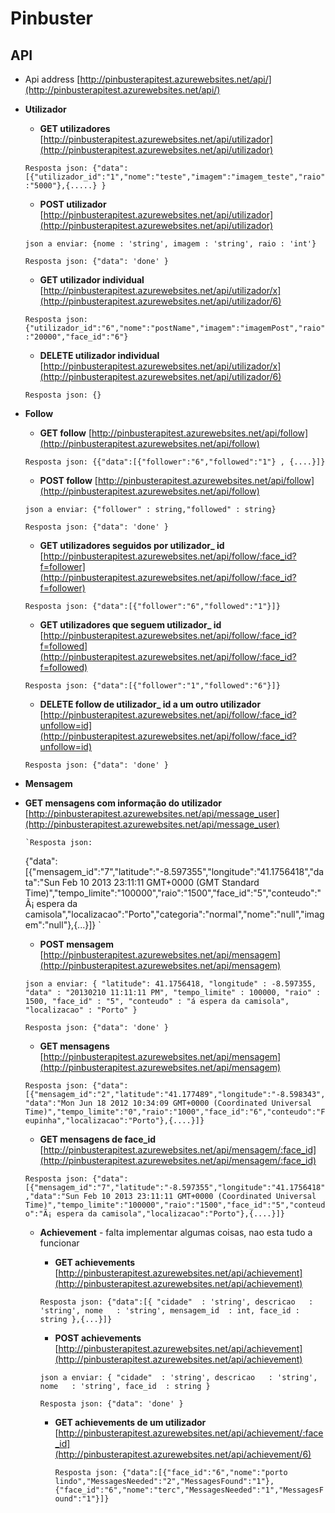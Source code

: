 # Pinbuster


## API
  - Api address [http://pinbusterapitest.azurewebsites.net/api/](http://pinbusterapitest.azurewebsites.net/api/)

  - **Utilizador**

    - **GET utilizadores**  [http://pinbusterapitest.azurewebsites.net/api/utilizador](http://pinbusterapitest.azurewebsites.net/api/utilizador)
    
     `Resposta json:
     {"data":[{"utilizador_id":"1","nome":"teste","imagem":"imagem_teste","raio":"5000"},{.....} }
    `

    - **POST utilizador**  [http://pinbusterapitest.azurewebsites.net/api/utilizador](http://pinbusterapitest.azurewebsites.net/api/utilizador)
    
     `json a enviar:
     {nome : 'string', imagem : 'string', raio : 'int'}
     `

     `Resposta json:
     {"data": 'done' }
     `

    - **GET utilizador individual**  [http://pinbusterapitest.azurewebsites.net/api/utilizador/x](http://pinbusterapitest.azurewebsites.net/api/utilizador/6)
    
     `Resposta json:
     {"utilizador_id":"6","nome":"postName","imagem":"imagemPost","raio":"20000","face_id":"6"}
     `


    - **DELETE utilizador individual**  [http://pinbusterapitest.azurewebsites.net/api/utilizador/x](http://pinbusterapitest.azurewebsites.net/api/utilizador/6)
    
     `Resposta json:
     {}
     `






  - **Follow**

    - **GET follow**  [http://pinbusterapitest.azurewebsites.net/api/follow](http://pinbusterapitest.azurewebsites.net/api/follow)
    
     `Resposta json:
     {{"data":[{"follower":"6","followed":"1"} , {....}]}
     `
    - **POST follow**  [http://pinbusterapitest.azurewebsites.net/api/follow](http://pinbusterapitest.azurewebsites.net/api/follow)
    
     `json a enviar:
     {"follower" : string,"followed" : string}
     `

     `Resposta json:
     {"data": 'done' }
     `
    - **GET utilizadores seguidos por utilizador_ id**  [http://pinbusterapitest.azurewebsites.net/api/follow/:face_id?f=follower](http://pinbusterapitest.azurewebsites.net/api/follow/:face_id?f=follower)
    
     `Resposta json:
     {"data":[{"follower":"6","followed":"1"}]}
     `
    - **GET utilizadores que seguem utilizador_ id**  [http://pinbusterapitest.azurewebsites.net/api/follow/:face_id?f=followed](http://pinbusterapitest.azurewebsites.net/api/follow/:face_id?f=followed)
    
     `Resposta json:
     {"data":[{"follower":"1","followed":"6"}]}
     `

    - **DELETE follow de utilizador_ id a um outro utilizador**  [http://pinbusterapitest.azurewebsites.net/api/follow/:face_id?unfollow=id](http://pinbusterapitest.azurewebsites.net/api/follow/:face_id?unfollow=id)
    
     `Resposta json:
     {"data": 'done' }
     `





  - **Mensagem**
- **GET mensagens com informação do utilizador**  [http://pinbusterapitest.azurewebsites.net/api/message_user](http://pinbusterapitest.azurewebsites.net/api/message_user)
    
    
      `Resposta json:
     {"data":[{"mensagem_id":"7","latitude":"-8.597355","longitude":"41.1756418","data":"Sun Feb 10 2013 23:11:11 GMT+0000 (GMT Standard Time)","tempo_limite":"100000","raio":"1500","face_id":"5","conteudo":"Ã¡ espera da camisola","localizacao":"Porto","categoria":"normal","nome":"null","imagem":"null"},{...}]}
     `

    - **POST mensagem**  [http://pinbusterapitest.azurewebsites.net/api/mensagem](http://pinbusterapitest.azurewebsites.net/api/mensagem)
    
     `json a enviar:
     {
"latitude": 41.1756418,
"longitude" : -8.597355,
"data" : "20130210 11:11:11 PM",
"tempo_limite" : 100000,
"raio" : 1500,
"face_id" : "5",
"conteudo" : "á espera da camisola",
"localizacao" : "Porto"
}
     `

     `Resposta json:
     {"data": 'done' }
     `

    - **GET mensagens**  [http://pinbusterapitest.azurewebsites.net/api/mensagem](http://pinbusterapitest.azurewebsites.net/api/mensagem)
    
     `Resposta json:
     {"data":[{"mensagem_id":"2","latitude":"41.177489","longitude":"-8.598343","data":"Mon Jun 18 2012 10:34:09 GMT+0000 (Coordinated Universal Time)","tempo_limite":"0","raio":"1000","face_id":"6","conteudo":"Feupinha","localizacao":"Porto"},{....}]}
     `



    - **GET mensagens de face_id**  [http://pinbusterapitest.azurewebsites.net/api/mensagem/:face_id](http://pinbusterapitest.azurewebsites.net/api/mensagem/:face_id)
    
     `Resposta json:
{"data":[{"mensagem_id":"7","latitude":"-8.597355","longitude":"41.1756418","data":"Sun Feb 10 2013 23:11:11 GMT+0000 (Coordinated Universal Time)","tempo_limite":"100000","raio":"1500","face_id":"5","conteudo":"Ã¡ espera da camisola","localizacao":"Porto"},{....}]}
     `








  - **Achievement** - falta implementar algumas coisas, nao esta tudo a funcionar


    - **GET achievements**  [http://pinbusterapitest.azurewebsites.net/api/achievement](http://pinbusterapitest.azurewebsites.net/api/achievement)
    
     `Resposta json:
     {"data":[{
"cidade"  : 'string',
descricao   : 'string',
nome   : 'string',
mensagem_id  : int,
face_id : string
},{...}]}
     `

    - **POST achievements**  [http://pinbusterapitest.azurewebsites.net/api/achievement](http://pinbusterapitest.azurewebsites.net/api/achievement)
    
     `json a enviar:
     {
"cidade"  : 'string',
descricao   : 'string',
nome   : 'string',
face_id  : string
}
     `

      `Resposta json:
     {"data": 'done' }
     `

    - **GET achievements de um utilizador**  [http://pinbusterapitest.azurewebsites.net/api/achievement/:face_id](http://pinbusterapitest.azurewebsites.net/api/achievement/6)
    
    
      `Resposta json:
     {"data":[{"face_id":"6","nome":"porto lindo","MessagesNeeded":"2","MessagesFound":"1"},{"face_id":"6","nome":"terc","MessagesNeeded":"1","MessagesFound":"1"}]}
     `
